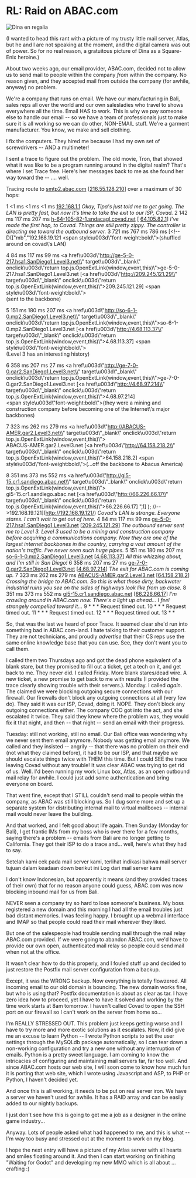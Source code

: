 # RL: Raid on ABAC.com

![Dina en regalia](http://westkarana.com/wp-content/uploads/2006/10/dina-moa2.jpg)

(I wanted to head this rant with a picture of my trusty little mail server, Atlas, but he and I are not speaking at the moment, and the digital camera was out of power. So for no real reason, a gratuitous picture of Dina as a Square-Enix heroine.)

About two weeks ago, our email provider, ABAC.com, decided not to allow us to send mail to people within the company *from* within the company. No reason given, and they accepted mail from outside the company (for awhile, anyway) no problem.

We're a company that runs on email. We have our manufacturing in Bali, sales reps all over the world and our own salesladies who travel to shows everywhere all the time. Email HAS to work. This is why we pay someone else to handle our email -- so we have a team of professionals just to make sure it is all working so we can do other, NON-EMAIL stuff. We're a garment manufacturer. You know, we make and sell clothing.

I fix the computers. They hired me because I had my own set of screwdrivers -- AND a multimeter!

I sent a trace to figure out the problem. The old movie, Tron, that showed what it was like to be a program running around in the digital realm? That's where I set Trace free. Here's her messages back to me as she found her way toward the -- .... well.

Tracing route to [smtp2.abac.com](http://smtp2.abac.com/) [[216.55.128.210](http://216.55.128.210/)] over a maximum of 30 hops:

1 <1 ms <1 ms <1 ms  [192.168.1.1](http://192.168.1.1/) *Okay, Tipa's just told me to get going. The LAN is pretty fast, but now it's time to take the exit to our ISP, Covad.* 
2 142 ms 117 ms 207 ms [h-64-105-82-1.sndacagl.covad.net](http://h-64-105-82-1.sndacagl.covad.net/) [ [64.105.82.1](http://64.105.82.1/)] *I've made the first hop, to Covad. Things are still pretty zippy. The controller is directing me toward the outbound server.*
3 721 ms 767 ms 786 ms [<!-- D(["mb","192.168.19.121</a> <span style\\u003d\\"font-weight:bold\\">(shuffled around on covad\\'s LAN)\
</span>

4 84 ms 117 ms 99 ms <a href\\u003d\\"http://ge-5-0-217.hsa1.SanDiego1.Level3.net\\" target\\u003d\\"\_blank\\" onclick\\u003d\\"return top.js.OpenExtLink(window,event,this)\\">ge-5-0-217.hsa1.SanDiego1<WBR>.Level3.net</a> [<a href\\u003d\\"http://209.245.121.29\\" target\\u003d\\"\_blank\\" onclick\\u003d\\"return top.js.OpenExtLink(window,event,this)\\">209.245.121.29</a>] <span style\\u003d\\"font-weight:bold\\">\
(sent to the backbone)</span>

5 151 ms 180 ms 207 ms <a href\\u003d\\"http://so-6-1-0.mp2.SanDiego1.Level3.net\\" target\\u003d\\"\_blank\\" onclick\\u003d\\"return top.js.OpenExtLink(window,event,this)\\">so-6-1-0.mp2.SanDiego1.Level3<WBR>.net</a> [<a href\\u003d\\"http://4.68.113.37\\" target\\u003d\\"\_blank\\" onclick\\u003d\\"return top.js.OpenExtLink(window,event,this)\\">4.68.113.37</a>] <span style\\u003d\\"font-weight:bold\\">\
(Level 3 has an interesting history)</span>

6 358 ms 207 ms 27 ms <a href\\u003d\\"http://ge-7-0-0.gar2.SanDiego1.Level3.net\\" target\\u003d\\"\_blank\\" onclick\\u003d\\"return top.js.OpenExtLink(window,event,this)\\">ge-7-0-0.gar2.SanDiego1.Level3<WBR>.net</a> [<a href\\u003d\\"http://4.68.97.214\\" target\\u003d\\"\_blank\\" onclick\\u003d\\"return top.js.OpenExtLink(window,event,this)\\">4.68.97.214</a>] \
<span style\\u003d\\"font-weight:bold\\">(they were a mining and construction company before becoming one of the Internet\\'s major backbones)</span>

7 323 ms 262 ms 279 ms <a href\\u003d\\"http://ABACUS-AMER.gar2.Level3.net\\" target\\u003d\\"\_blank\\" onclick\\u003d\\"return top.js.OpenExtLink(window,event,this)\\">\
ABACUS-AMER.gar2.Level3.net</a> [<a href\\u003d\\"http://64.158.218.2\\" target\\u003d\\"\_blank\\" onclick\\u003d\\"return top.js.OpenExtLink(window,event,this)\\">64.158.218.2</a>] <span style\\u003d\\"font-weight:bold\\">(...off the backbone to Abacus America)</span>

8 351 ms 373 ms 552 ms <a href\\u003d\\"http://gi5-15.cr1.sandiego.abac.net\\" target\\u003d\\"\_blank\\" onclick\\u003d\\"return top.js.OpenExtLink(window,event,this)\\">\
gi5-15.cr1.sandiego.abac.net</a> [<a href\\u003d\\"http://66.226.66.17\\" target\\u003d\\"\_blank\\" onclick\\u003d\\"return top.js.OpenExtLink(window,event,this)\\">66.226.66.17</a>] ",1] ); //-->192.168.19.121](http://192.168.19.121/) *Covad's LAN is strange. Everyone stares. I can't wait to get out of here.* 
4 84 ms 117 ms 99 ms [ge-5-0-217.hsa1.SanDiego1.Level3.net](http://ge-5-0-217.hsa1.sandiego1.level3.net/) [[209.245.121.29](http://209.245.121.29/)] *The outbound server sent me to Level 3. Level 3 used to be a mining and construction company before acquiring a communications company. Now they are one of the largest internet backbones in the country, carrying a vast amount of the nation's traffic. I've never seen such huge pipes.*
5 151 ms 180 ms 207 ms [so-6-1-0.mp2.SanDiego1.Level3.net](http://so-6-1-0.mp2.sandiego1.level3.net/) [[4.68.113.37](http://4.68.113.37/)] *All this whizzing about, and I'm still in San Diego!*
6 358 ms 207 ms 27 ms [ge-7-0-0.gar2.SanDiego1.Level3.net](http://ge-7-0-0.gar2.sandiego1.level3.net/) [[4.68.97.214](http://4.68.97.214/)] *The exit for ABAC.com is coming up.*
7 323 ms 262 ms 279 ms  [ABACUS-AMER.gar2.Level3.net](http://abacus-amer.gar2.level3.net/) [[64.158.218.2](http://64.158.218.2/)] *Crossing the bridge to ABAC.com. So this is what those dirty, backwater industrial ruins you see on the sides of highways look like from up close.*
8 351 ms 373 ms 552 ms  [gi5-15.cr1.sandiego.abac.net](http://gi5-15.cr1.sandiego.abac.net/) [[66.226.66.17](http://66.226.66.17/)] *I'm crawling around in ABAC.com now. There's a light up ahead... I feel strangely compelled toward it...* 
9 * * * Request timed out. 
10 * * * Request timed out.
11 * * * Request timed out.
12 * * * Request timed out.
13 * *

So, that was the last we heard of poor Trace. It seemed clear she'd run into something bad in ABAC.com-land. I hate talking to their customer support. They are not technicians, and proudly *advertise* that their CS reps use the same online knowledge base that you can use. See, they don't want you to call them.

I called them two Thursdays ago and got the dead phone equivalent of a blank stare, but they promised to fill out a ticket, get a tech on it, and get back to me. They never did. I called Friday. More blank stares/dead wire. A new ticket, a new promise to get back to me with results (I provided the trace clearly showing trouble with their servers.). Monday. I called *again*. The claimed we were blocking outgoing secure connections with our firewall. Our firewalls don't block any outgoing connections at all (very few do). They said it was our ISP, Covad, doing it. NOPE. They don't block any outgoing connections either. The company COO got into the act, and she escalated it twice. They said they knew where the problem was, they would fix it that night, and then -- that night -- send an email with their progress.

Tuesday: still not working, still no email. Our Bali office was wondering why we never sent them email anymore. Nobody was getting email anymore. We called and they insisted -- angrily -- that there was no problem on their end (not what they claimed before), it had to be our ISP, and that maybe we should escalate things twice with THEM this time.
But I could SEE the trace leaving Covad without any trouble! It was clear ABAC was trying to get rid of us. Well. I'd been running my work Linux box, Atlas, as an open outbound mail relay for awhile. I could just add some authentication and bring everyone on board.

That went fine, except that I STILL couldn't send mail to people within the company, as ABAC was still blocking us. So I dug some more and set up a separate system for distributing internal mail to virtual mailboxes -- internal mail would never leave the building.

And that worked, and I felt good about life again. Then Sunday (Monday for Bali), I get frantic IMs from my boss who is over there for a few months, saying there's a problem -- emails from Bali are no longer getting to California. They got their ISP to do a trace and... well, here's what they had to say.

> 
Setelah kami cek pada mail server kami,
terlihat indikasi bahwa mail server tujuan dalam keadaan down
berikut ini Log dari mail server kami



I don't know Indonesian, but apparently it means (and they provided traces of their own) that for no reason anyone could guess, ABAC.com was now blocking inbound mail for us from Bali.

NEVER seen a company try so hard to lose someone's business. My boss registered a new domain and this morning I had all the email troubles just bad distant memories. I was feeling happy. I brought up a webmail interface and IMAP so that people could read their mail wherever they liked.

But one of the salespeople had trouble sending mail through the mail relay ABAC.com provided. If we were going to abandon ABAC.com, we'd have to provide our own open, authenticated mail relay so people could send mail when not at the office.

It wasn't clear how to do this properly, and I fouled stuff up and decided to just restore the Postfix mail server configuration from a backup.

Except, it was the WRONG backup. Now everything is totally flowzered. All incoming email to our old domain is bouncing. The new domain works fine, but who is using that? Postfix documentation is about as clear as tar. I have zero idea how to proceed, yet I have to have it solved and working by the time work starts at 8am tomorrow. I haven't called Covad to open the SSH port on our firewall so I can't work on the server from home so...

I'm REALLY STRESSED OUT. This problem just keeps getting worse and I have to try more and more exotic solutions as it escalates. Now, it did give me an excuse to learn Python -- I wrote Python scripts to set the user settings through the MySQLdb package automatically, so I can tear down a non-working configuration and try a new one without any interruption of emails. Python is a pretty sweet language. I am coming to know the intricacies of configuring and maintaining mail servers far, far too well. And since ABAC.com hosts our web site, I will soon come to know how much fun it is porting that web site, which I wrote using Javascript and ASP, to PHP or Python, I haven't decided yet.

And once this is all working, it needs to be put on real server iron. We have a server we haven't used for awhile. It has a RAID array and can be easily added to our nightly backups.

I just don't see how this is going to get me a job as a designer in the online game industry...

Anyway. Lots of people asked what had happened to me, and this is what -- I'm way too busy and stressed out at the moment to work on my blog.

I hope the next entry will have a picture of my Atlas server with all hearts and smiles floating around it. And then I can start working on finishing "Waiting for Godot" and developing my new MMO which is all about ... crafting :)
